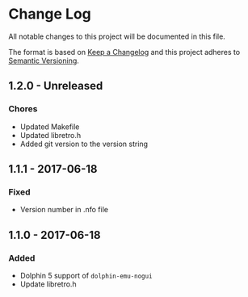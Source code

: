 # Change Log
All notable changes to this project will be documented in this file.

The format is based on [Keep a Changelog](http://keepachangelog.com/)
and this project adheres to [Semantic Versioning](http://semver.org/).

## 1.2.0 - Unreleased
### Chores
- Updated Makefile
- Updated libretro.h
- Added git version to the version string

## 1.1.1 - 2017-06-18
### Fixed
- Version number in .nfo file

## 1.1.0 - 2017-06-18
### Added
- Dolphin 5 support of `dolphin-emu-nogui`
- Update libretro.h
